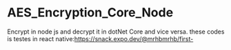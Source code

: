 # AES_Encryption_Core_Node
Encrypt in node js and decrypt it in dotNet Core and vice versa. these codes is testes in react native:<link>https://snack.expo.dev/@mrhbmrhb/first-</link>